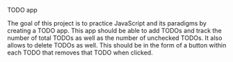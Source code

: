 TODO app

The goal of this project is to practice JavaScript and its paradigms by creating
a TODO app. This app should be able to add TODOs and track the number of total
TODOs as well as the number of unchecked TODOs.
It also allows to delete TODOs as well.
This should be in the form of a button within each TODO that removes that TODO
when clicked. 
